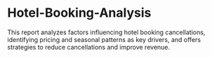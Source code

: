 # Hotel-Booking-Analysis
This report analyzes factors influencing hotel booking cancellations, identifying pricing and seasonal patterns as key drivers, and offers strategies to reduce cancellations and improve revenue.
